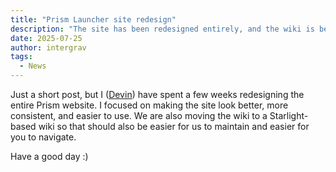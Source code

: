 ```yaml
---
title: "Prism Launcher site redesign"
description: "The site has been redesigned entirely, and the wiki is being moved to Starlight"
date: 2025-07-25
author: intergrav
tags:
  - News
---
```


Just a short post, but I ([Devin](https://github.com/intergrav)) have spent a few weeks redesigning the entire Prism website. I focused on making the site look better, more consistent, and easier to use. We are also moving the wiki to a Starlight-based wiki so that should also be easier for us to maintain and easier for you to navigate.

Have a good day :)
